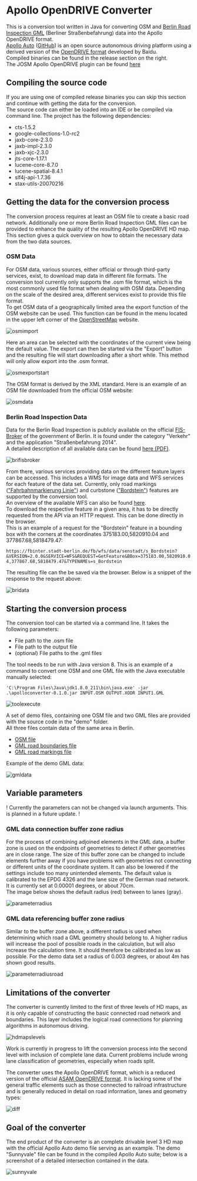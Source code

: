 # Apollo OpenDRIVE Converter
This is a conversion tool written in Java for converting OSM and [Berlin Road Inspection GML]() (Berliner Straßenbefahrung) data into the Apollo OpenDRIVE format.  
[Apollo Auto](https://developer.apollo.auto/index.html) ([GitHub](https://github.com/ApolloAuto/apollo)) is an open source autonomous driving platform using a derived version of the [OpenDRIVE format](https://www.asam.net/standards/detail/opendrive/) developed by Baidu.  
Compiled binaries can be found in the release section on the right.  
The JOSM Apollo OpenDRIVE plugin can be found [here](https://github.com/SebastianLoos/apolloopendriveplugin)
## Compiling the source code
If you are using one of compiled release binaries you can skip this section and continue with getting the data for the conversion.  
The source code can either be loaded into an IDE or be compiled via command line. The project has the following dependencies:
- cts-1.5.2
- google-collections-1.0-rc2
- jaxb-core-2.3.0
- jaxb-impl-2.3.0
- jaxb-xjc-2.3.0
- jts-core-1.17.1
- lucene-core-8.7.0
- lucene-spatial-8.4.1
- slf4j-api-1.7.36
- stax-utils-20070216
  
## Getting the data for the conversion process
The conversion process requires at least an OSM file to create a basic road network. Additionally one or more Berlin Road Inspection GML files can be provided to enhance the quality of the resulting Apollo OpenDRIVE HD map. This section gives a quick overview on how to obtain the necessary data from the two data sources.
### OSM Data
For OSM data, various sources, either official or through third-party services, exist, to download map data in different file formats. The conversion tool currently only supports the .osm file format, which is the most commonly used file format when dealing with OSM data. Depending on the scale of the desired area, different services exist to provide this file format.  
To get OSM data of a geographically limited area the export function of the OSM website can be used. This function can be found in the menu located in the upper left corner of the [OpenStreetMap](openstreetmap.org) website.  
  
![osmimport](img/osm_websiteimport.png)

Here an area can be selected with the coordinates of the current view being the default value. The export can then be started via the "Export" button and the resulting file will start downloading after a short while. This method will only allow export into the .osm format.  
  
![osmexportstart](img/osm_startexport.png)

The OSM format is derived by the XML standard. Here is an example of an OSM file downloaded from the official OSM website:

![osmdata](img/osm_data.png)

### Berlin Road Inspection Data
Data for the Berlin Road Inspection is publicly available on the official [FIS-Broker](https://fbinter.stadt-berlin.de/fb/index.jsp) of the government of Berlin. It is found under the category "Verkehr" and the application "Straßenbefahrung 2014".  
A detailed description of all available data can be found [here (PDF)](https://fbinter.stadt-berlin.de/fb_daten/beschreibung/datenformatbeschreibung/Datenformatbeschreibung_Stra%C3%9Fenbefahrung_2014.pdf).  
  
![brifisbroker](img/bri_fisbroker.png)

From there, various services providing data on the different feature layers can be accessed. This includes a WMS for image data and WFS services for each feature of the data set. Currently, only road markings (["Fahrbahnmarkierung Linie"](https://daten.berlin.de/datensaetze/stra%C3%9Fenbefahrung-2014-fahrbahnmarkierung-linie-wfs)) and curbstone (["Bordstein"](https://daten.berlin.de/datensaetze/stra%C3%9Fenbefahrung-2014-bordstein-wfs)) features are supported by the conversion tool.  
An overview of the available WFS can also be found [here](https://daten.berlin.de/tags/stra%C3%9Fenbefahrung).  
To download the respective feature in a given area, it has to be directly requested from the API via an HTTP request. This can be done directly in the browser.  
This is an example of a request for the "Bordstein" feature in a bounding box with the corners at the coordinates 375183.00,5820910.04 and 377867.68,5818479.47:  
  
`https://fbinter.stadt-berlin.de/fb/wfs/data/senstadt/s_Bordstein?&VERSION=2.0.0&SERVICE=WFS&REQUEST=GetFeature&BBox=375183.00,5820910.04,377867.68,5818479.47&TYPENAMEs=s_Bordstein`
  
The resulting file can the be saved via the browser. Below is a snippet of the response to the request above:
  
![bridata](img/bri_data.png)

## Starting the conversion process
The conversion tool can be started via a command line. It takes the following parameters:
- File path to the .osm file
- File path to the output file
- (optional) File paths to the .gml files

The tool needs to be run with Java version 8. This is an example of a command to convert one OSM and one GML file with the Java executable manually selected:  
  
`'C:\Program Files\Java\jdk1.8.0_211\bin\java.exe' -jar .\apolloconverter-0.1.0.jar INPUT.OSM OUTPUT.XODR INPUT1.GML`
  
![toolexecute](img/tool_execute.png)

A set of demo files, containing one OSM file and two GML files are provided with the source code in the "demo" folder.  
All three files contain data of the same area in Berlin.
- [OSM file](demo/osmfile.osm)
- [GML road boundaries file](demo/curbstones.xml)
- [GML road markings file](demo/roadmarkings.xml)
  
Example of the demo GML data:  
  
![gmldata](img/gml_raw.png)

## Variable parameters
! Currently the parameters can not be changed via launch arguments. This is planned in a future update. !
### GML data connection buffer zone radius
For the process of combining adjoined elements in the GML data, a buffer zone is used on the endpoints of geometries to detect if other geometries are in close range. The size of this buffer zone can be changed to include elements further away if you have problems with geometries not connecting or different units of the coordinate system. It can also be lowered if the settings include too many unintended elements. The default value is calibrated to the EPDG 4326 and the lane size of the German road network. It is currently set at 0.00001 degrees, or about 70cm.  
The image below shows the default radius (red) between to lanes (gray).  
  
![parameterradius](img/parameter_radius.png)

### GML data referencing buffer zone radius

Similar to the buffer zone above, a different radius is used when determining which road a GML geometry should belong to. A higher radius will increase the pool of possible roads in the calculation, but will also increase the calculation time. It should therefore be calibrated as low as possible. For the demo data set a radius of 0.003 degrees, or about 4m has shown good results.  

![parameterradiusroad](img/parameter_roadradius.png)

## Limitations of the converter
The converter is currently limited to the first of three levels of HD maps, as it is only capable of constructing the basic connected road network and boundaries. This layer includes the logical road connections for planning algorithms in autonomous driving.
  
![hdmapslevels](img/hdmaplevels_liu.png)

Work is currently in progress to lift the conversion process into the second level with inclusion of complete lane data. Current problems include wrong lane classification of geometries, especially when roads split.  
  
The converter uses the Apollo OpenDRIVE format, which is a reduced version of the official [ASAM OpenDRIVE format](https://www.asam.net/standards/detail/opendrive/). It is lacking some of the general traffic elements such as those connected to railroad infrastructure and is generally reduced in detail on road information, lanes and geometry types:  
  
![diff](img/diff.png)

## Goal of the converter
The end product of the converter is an complete drivable level 3 HD map with the official Apollo Auto demo file serving as an example. The demo "Sunnyvale" file can be found in the compiled Apollo Auto suite; below is a screenshot of a detailed intersection contained in the data.   
  
![sunnyvale](img/apollo_demodata.png)